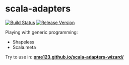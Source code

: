 # scala-adapters
[![Build Status](https://travis-ci.org/pme123/scala-adapters-form.svg?branch=master)](https://travis-ci.org/pme123/scala-adapters-form)
[![Release Version](https://jitpack.io/v/pme123/scala-adapters-form.svg)](https://jitpack.io/#pme123/scala-adapters-form)

Playing with generic programming:
* Shapeless
* Scala.meta

Try to use in: **[pme123.github.io/scala-adapters-wizard/](https://pme123.github.io/scala-adapters-wizard/)**

